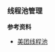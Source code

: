 ### 线程池管理


**参考资料**
- [美团线程池](https://tech.meituan.com/2020/04/02/java-pooling-pratice-in-meituan.html)